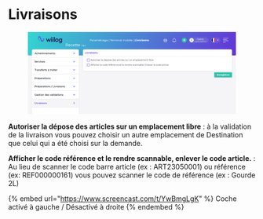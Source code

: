 # Livraisons

<figure><img src="../../.gitbook/assets/image (140).png" alt=""><figcaption></figcaption></figure>

**Autoriser la dépose des articles sur un emplacement libre** : à la validation de la livraison vous pouvez choisir un autre emplacement de Destination que celui qui a été choisi sur la demande.&#x20;

**Afficher le code référence et le rendre scannable, enlever le code article.** : Au lieu de scanner le code barre article (ex : ART23050001) ou référence (ex: REF000000161) vous pouvez scanner le code de référence (ex : Gourde 2L)

{% embed url="https://www.screencast.com/t/YwBmgLgK" %}
Coche activé à gauche / Désactivé à droite
{% endembed %}
